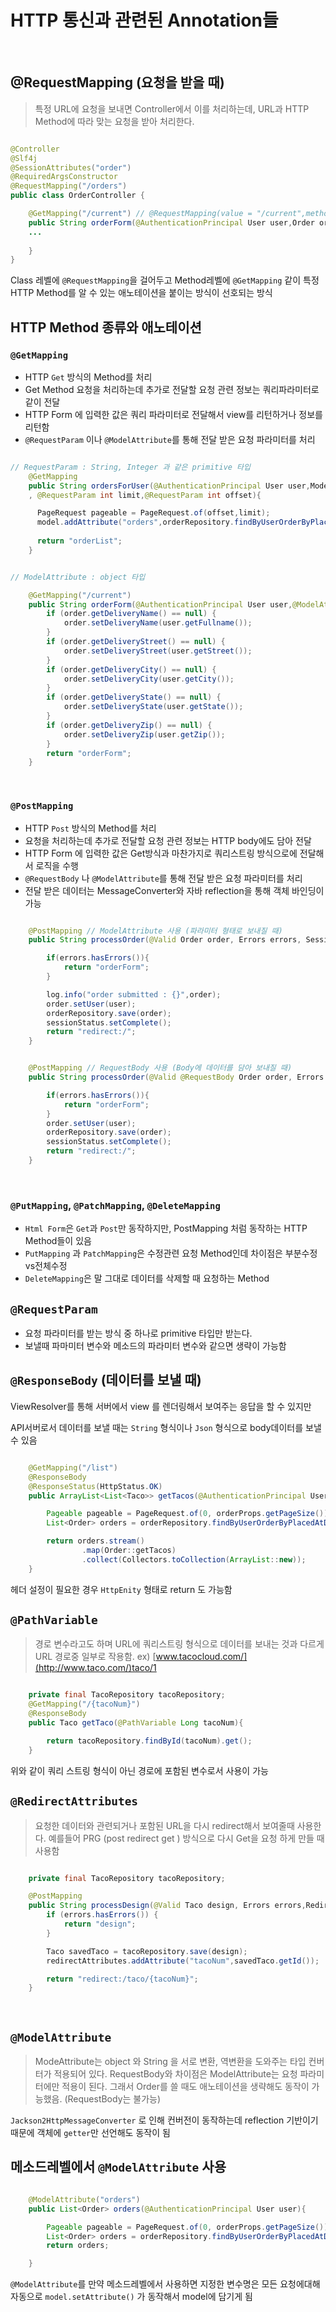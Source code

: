 
# HTTP 통신과 관련된 Annotation들
&nbsp;
## @RequestMapping (요청을 받을 때)

> 특정 URL에 요청을 보내면 Controller에서 이를 처리하는데, URL과 HTTP Method에 따라 맞는 요청을 받아 처리한다.
> 

```java

@Controller
@Slf4j
@SessionAttributes("order")
@RequiredArgsConstructor
@RequestMapping("/orders")
public class OrderController {

    @GetMapping("/current") // @RequestMapping(value = "/current",method = RequestMethod.GET)
	public String orderForm(@AuthenticationPrincipal User user,Order order){
	...
	
	}
}
```

Class 레벨에 `@RequestMapping`을 걸어두고 Method레벨에 `@GetMapping` 같이 특정 HTTP Method를 알 수 있는 애노테이션을 붙이는 방식이 선호되는 방식
&nbsp;
## HTTP Method 종류와 애노테이션

### `@GetMapping`

- HTTP `Get` 방식의 Method를 처리
- Get Method 요청을 처리하는데 추가로 전달할 요청 관련 정보는 쿼리파라미터로 같이 전달
- HTTP Form 에 입력한 값은 쿼리 파라미터로 전달해서 view를 리턴하거나 정보를 리턴함
- `@RequestParam` 이나 `@ModelAttribute`를 통해 전달 받은 요청 파라미터를 처리

```java

// RequestParam : String, Integer 과 같은 primitive 타입
	@GetMapping
    public String ordersForUser(@AuthenticationPrincipal User user,Model model
    , @RequestParam int limit,@RequestParam int offset){

	  PageRequest pageable = PageRequest.of(offset,limit);
      model.addAttribute("orders",orderRepository.findByUserOrderByPlacedAtDesc(user,pageable));
      
	  return "orderList";
    }
```

```java

// ModelAttribute : object 타입

	@GetMapping("/current")
    public String orderForm(@AuthenticationPrincipal User user,@ModelAttribute Order order){
        if (order.getDeliveryName() == null) {
            order.setDeliveryName(user.getFullname());
        }
        if (order.getDeliveryStreet() == null) {
            order.setDeliveryStreet(user.getStreet());
        }
        if (order.getDeliveryCity() == null) {
            order.setDeliveryCity(user.getCity());
        }
        if (order.getDeliveryState() == null) {
            order.setDeliveryState(user.getState());
        }
        if (order.getDeliveryZip() == null) {
            order.setDeliveryZip(user.getZip());
        }
        return "orderForm";
    }
```
&nbsp;
### `@PostMapping`

- HTTP `Post` 방식의 Method를 처리
- 요청을 처리하는데 추가로 전달할 요청 관련 정보는 HTTP body에도 담아 전달
- HTTP Form 에 입력한 값은 Get방식과 마찬가지로 쿼리스트링 방식으로에 전달해서 로직을 수행
- `@RequestBody` 나 `@ModelAttribute`를 통해 전달 받은 요청 파라미터를 처리
- 전달 받은 데이터는 MessageConverter와 자바 reflection을 통해 객체 바인딩이 가능

```java

	@PostMapping // ModelAttribute 사용 (파라미터 형태로 보내질 때)
    public String processOrder(@Valid Order order, Errors errors, SessionStatus sessionStatus, @AuthenticationPrincipal User user){

        if(errors.hasErrors()){
            return "orderForm";
        }

        log.info("order submitted : {}",order);
        order.setUser(user);
        orderRepository.save(order);
        sessionStatus.setComplete();
        return "redirect:/";
    }
```

```java

	@PostMapping // RequestBody 사용 (Body에 데이터를 담아 보내질 때)
    public String processOrder(@Valid @RequestBody Order order, Errors errors, SessionStatus sessionStatus, @AuthenticationPrincipal User user){

        if(errors.hasErrors()){
            return "orderForm";
        }
        order.setUser(user);
        orderRepository.save(order);
        sessionStatus.setComplete();
        return "redirect:/";
    }
```
&nbsp;
### `@PutMapping`, `@PatchMapping`, `@DeleteMapping`

- `Html Form`은 `Get`과 `Post`만 동작하지만, PostMapping 처럼 동작하는 HTTP Method들이 있음
- `PutMapping` 과 `PatchMapping`은 수정관련 요청 Method인데 차이점은 부분수정vs전체수정
- `DeleteMapping`은 말 그대로 데이터를 삭제할 때 요청하는 Method
&nbsp;
## `@RequestParam`

- 요청 파라미터를 받는 방식 중 하나로 primitive 타입만 받는다.
- 보낼때 파마미터 변수와 메소드의 파라미터 변수와 같으면 생략이 가능함
&nbsp;
## `@ResponseBody` (데이터를 보낼 때)

ViewResolver를 통해 서버에서 view 를 렌더링해서 보여주는 응답을 할 수 있지만

API서버로서 데이터를 보낼 때는 `String` 형식이나 `Json` 형식으로 body데이터를 보낼 수 있음

 

```java

	@GetMapping("/list")
    @ResponseBody
    @ResponseStatus(HttpStatus.OK)
    public ArrayList<List<Taco>> getTacos(@AuthenticationPrincipal User user){

        Pageable pageable = PageRequest.of(0, orderProps.getPageSize());
        List<Order> orders = orderRepository.findByUserOrderByPlacedAtDesc(user, pageable);

        return orders.stream()
                .map(Order::getTacos)
                .collect(Collectors.toCollection(ArrayList::new));
    }
```

헤더 설정이 필요한 경우 `HttpEnity` 형태로 return 도 가능함
&nbsp;
## `@PathVariable`

> 경로 변수라고도 하며 URL에 쿼리스트링 형식으로 데이터를 보내는 것과 다르게 URL 경로중 일부로 작용함.
ex) [www.tacocloud.com/](http://www.taco.com/)taco/1
> 

```java

	private final TacoRepository tacoRepository;
    @GetMapping("/{tacoNum}")
	@ResponseBody
    public Taco getTaco(@PathVariable Long tacoNum){

        return tacoRepository.findById(tacoNum).get();
    }
```

위와 같이 쿼리 스트링 형식이 아닌 경로에 포함된 변수로서 사용이 가능
&nbsp;
## `@RedirectAttributes`

> 요청한 데이터와 관련되거나 포함된 URL을 다시 redirect해서 보여줄때 사용한다. 예를들어 PRG (post redirect get ) 방식으로 다시 Get을 요청 하게 만들 때 사용함
> 

```java

	private final TacoRepository tacoRepository;

    @PostMapping
    public String processDesign(@Valid Taco design, Errors errors,RedirectAttributes redirectAttributes) {
        if (errors.hasErrors()) {
            return "design";
        }

        Taco savedTaco = tacoRepository.save(design);
        redirectAttributes.addAttribute("tacoNum",savedTaco.getId());

        return "redirect:/taco/{tacoNum}";
    }
```
&nbsp;
## `@ModelAttribute`

> ModeAttribute는 object 와 String 을 서로 변환, 역변환을 도와주는 타입 컨버터가 적용되어 있다. RequestBody와 차이점은 ModelAttribute는 요청 파라미터에만 적용이 된다. 그래서 Order를 쓸 때도 애노테이션을 생략해도 동작이 가능했음. (RequestBody는 불가능)
> 

`Jackson2HttpMessageConverter` 로 인해 컨버전이 동작하는데 reflection 기반이기 때문에 객체에 `getter`만 선언해도 동작이 됨

## 메소드레벨에서 `@ModelAttribute` 사용

```java

	@ModelAttribute("orders")
	public List<Order> orders(@AuthenticationPrincipal User user){

		Pageable pageable = PageRequest.of(0, orderProps.getPageSize());
		List<Order> orders = orderRepository.findByUserOrderByPlacedAtDesc(user, pageable);
		return orders;

	}
```

`@ModelAttribute`를 만약 메소드레벨에서 사용하면 지정한 변수명은 모든 요청에대해 자동으로 `model.setAttribute()` 가 동작해서 model에 담기게 됨